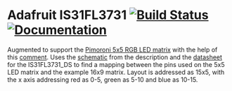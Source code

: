 # Adafruit IS31FL3731 [![Build Status](https://github.com/adafruit/Adafruit_IS31FL3731/workflows/Arduino%20Library%20CI/badge.svg)](https://github.com/adafruit/Adafruit_IS31FL3731/actions)[![Documentation](https://github.com/adafruit/ci-arduino/blob/master/assets/doxygen_badge.svg)](http://adafruit.github.io/Adafruit_IS31FL3731/html/index.html)

Augmented to support the [Pimoroni 5x5 RGB LED matrix](https://shop.pimoroni.com/products/5x5-rgb-matrix-breakout?variant=21375941279827) with the help of this [comment](https://forum.arduino.cc/t/pimoroni-5x5-rgb-matrix/895888/9).
Uses the [schematic](https://cdn.shopify.com/s/files/1/0174/1800/files/5x5-rgb-matrix-breakout-schematic.png?v=1742219027) from the description and the [datasheet](https://www.lumissil.com/assets/pdf/core/IS31FL3731_DS.pdf) for the IS31FL3731_DS to find a mapping between the pins used on the 5x5 LED matrix and the example 16x9 matrix.
Layout is addressed as 15x5, with the x axis addressing red as 0-5, green as 5-10 and blue as 10-15.

